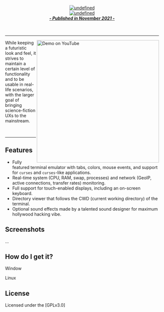 <p align="center">
  <br>
  <a href="#"><img alt="undefined" src="https://img.shields.io/github/downloads/GitSquared/edex-ui/total.svg?style=popout"></a>
  <br>
  <a href="#download" target="_blank"><img alt="undefined" src="https://badgen.net/badge/Download/Windows/?color=blue&icon=windows&label"></a>
  <br>
  <a href="#"><strong><i>- Published in November 2021 -</i></strong></a>
  <br><br><br>
</p>

---

<a href="https://youtu.be/BGeY1rK19zA">
  <img align="right" width="400" alt="Demo on YouTube" src="https://youtu.be/BGeY1rK19zA">
</a>

While keeping a futuristic look and feel, it strives to maintain a certain level of functionality and to be usable in real-life scenarios, with the larger goal of bringing science-fiction UXs to the mainstream.

<br>


---


## Features
- Fully featured terminal emulator with tabs, colors, mouse events, and support for `curses` and `curses`-like applications.
- Real-time system (CPU, RAM, swap, processes) and network (GeoIP, active connections, transfer rates) monitoring.
- Full support for touch-enabled displays, including an on-screen keyboard.
- Directory viewer that follows the CWD (current working directory) of the terminal.
- Optional sound effects made by a talented sound designer for maximum hollywood hacking vibe.

## Screenshots

...

## How do I get it?

Window

Linux


## License

Licensed under the [GPLv3.0]
